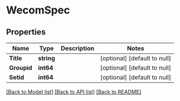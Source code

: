 # WecomSpec

## Properties
Name | Type | Description | Notes
------------ | ------------- | ------------- | -------------
**Title** | **string** |  | [optional] [default to null]
**Groupid** | **int64** |  | [optional] [default to null]
**Setid** | **int64** |  | [optional] [default to null]

[[Back to Model list]](../README.md#documentation-for-models) [[Back to API list]](../README.md#documentation-for-api-endpoints) [[Back to README]](../README.md)


